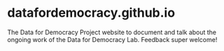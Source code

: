 # datafordemocracy.github.io
The Data for Democracy Project website to document and talk about the ongoing work of the Data for Democracy Lab. Feedback super welcome!
